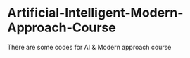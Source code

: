 # Artificial-Intelligent-Modern-Approach-Course
There are some codes for AI &amp; Modern approach course 
